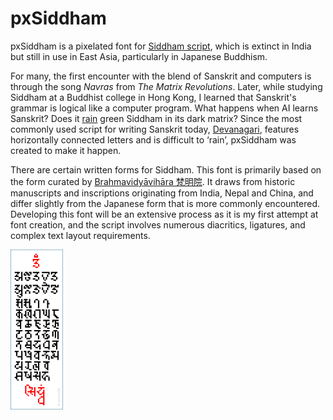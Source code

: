 # pxSiddham

pxSiddham is a pixelated font for [Siddham script](https://en.wikipedia.org/wiki/Siddha%E1%B9%83_script), which is extinct in India but still in use in East Asia, particularly in Japanese Buddhism.

For many, the first encounter with the blend of Sanskrit and computers is through the song *Navras* from *The Matrix Revolutions*. Later, while studying Siddham at a Buddhist college in Hong Kong, I learned that Sanskrit's grammar is logical like a computer program. What happens when AI learns Sanskrit? Does it [rain]( https://en.wikipedia.org/wiki/Matrix_digital_rain) green Siddham in its dark matrix? Since the most commonly used script for writing Sanskrit today, [Devanagari](https://en.wikipedia.org/wiki/Devanagari), features horizontally connected letters and is difficult to ‘rain’, pxSiddham was created to make it happen.

There are certain written forms for Siddham. This font is primarily based on the form curated by [Brahmavidyāvihāra 梵明院](https://www.brhvid.com/siddham). It draws from historic manuscripts and inscriptions originating from India, Nepal and China, and differ slightly from the Japanese form that is more commonly encountered. Developing this font will be an extensive process as it is my first attempt at font creation, and the script involves numerous diacritics, ligatures, and complex text layout requirements.

<img src="https://github.com/samhui96/pxSiddham/blob/5d84f094f328981b2cd88c387e4452f08d140dfe/pxSiddham_preview.png" height="256px">
